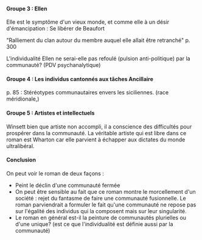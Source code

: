 #### Groupe 3 : Ellen
Elle est le symptôme d'un vieux monde, et comme elle à un désir d'émancipation : Se libérer de Beaufort

"Ralliement du clan autour du membre auquel elle allait être retranché" p. 300

L'individualité Ellen ne serai-elle pas refoulé (pulsion anti-politique) par la communauté? (PDV psychanalytique) 

#### Groupe 4 : Les individus cantonnés aux tâches Ancillaire
p. 85 : Stéréotypes communautaires envers les siciliennes. (race méridionale,)

#### Groupe 5 : Artistes et intellectuels
Winsett bien que artiste non accompli, il a conscience des difficultés pour prospérer dans la communauté. 
La véritable artiste qui est libre dans ce roman est Wharton car elle parvient à échapper aux dictates du monde ultralibéral. 

#### Conclusion
On peut voir le roman de deux façons : 
- Peint le déclin d'une communauté fermée
- On peut être sensible au fait que ce roman montre le morcellement d'un société : rejet du fantasme de faire une communauté fusionnelle. Le roman parviendrait a formuler le fait qu'une communauté ne repose pas sur l'égalité des individus qui la composent mais sur leur singularité.
- Le roman en général est-il la peinture de communautés plurielles ou d'une unique? (est ce que l'individualité est définie aussi par la communauté)

